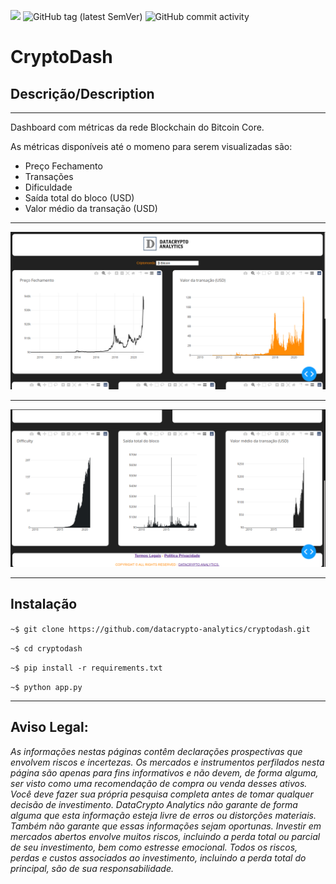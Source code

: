 ![](https://img.shields.io/github/license/datacrypto-analytics/cryptodash?style=flat-square)
![GitHub tag (latest SemVer)](https://img.shields.io/github/v/tag/datacrypto-analytics/cryptodash?style=flat-square)
![GitHub commit activity](https://img.shields.io/github/commit-activity/y/datacrypto-analytics/cryptodash?style=flat-square)


# CryptoDash

## Descrição/Description

------
Dashboard com métricas da rede Blockchain do Bitcoin Core.

As métricas disponíveis até o momeno para serem visualizadas são:

- Preço Fechamento
- Transações
- Dificuldade 
- Saída total do bloco (USD)
- Valor médio da transação (USD)

------
![](assets/dash-ini.png)

------
![](assets/dash-end.png)

------
## Instalação


`~$ git clone https://github.com/datacrypto-analytics/cryptodash.git`



`~$ cd cryptodash`


`~$ pip install -r requirements.txt`


`~$ python app.py`

--------

## Aviso Legal: 

*As informações nestas páginas contêm declarações prospectivas que envolvem riscos e incertezas. Os mercados e instrumentos perfilados nesta página são apenas para fins informativos e não devem, de forma alguma, ser visto como uma recomendação de compra ou venda desses ativos. Você deve fazer sua própria pesquisa completa antes de tomar qualquer decisão de investimento. DataCrypto Analytics não garante de forma alguma que esta informação esteja livre de erros ou distorções materiais. Também não garante que essas informações sejam oportunas. Investir em mercados abertos envolve muitos riscos, incluindo a perda total ou parcial de seu investimento, bem como estresse emocional. Todos os riscos, perdas e custos associados ao investimento, incluindo a perda total do principal, são de sua responsabilidade.*

